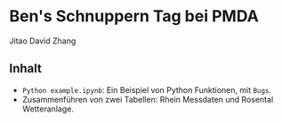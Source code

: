 Ben's Schnuppern Tag bei PMDA
===
Jitao David Zhang


## Inhalt

* `Python example.ipynb`: Ein Beispiel von Python Funktionen, mit `Bugs`.
* Zusammenführen von zwei Tabellen: Rhein Messdaten und Rosental Wetteranlage.


